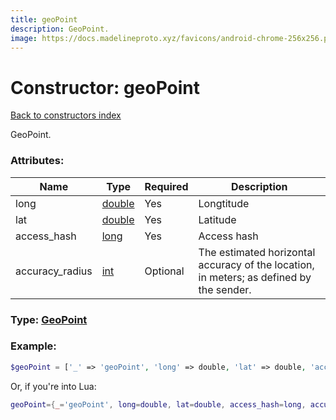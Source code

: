 ```yaml
---
title: geoPoint
description: GeoPoint.
image: https://docs.madelineproto.xyz/favicons/android-chrome-256x256.png
---
```

# Constructor: geoPoint  
[Back to constructors index](index.md)



GeoPoint.

### Attributes:

| Name     |    Type       | Required | Description |
|----------|---------------|----------|-------------|
|long|[double](../types/double.md) | Yes|Longtitude|
|lat|[double](../types/double.md) | Yes|Latitude|
|access\_hash|[long](../types/long.md) | Yes|Access hash|
|accuracy\_radius|[int](../types/int.md) | Optional|The estimated horizontal accuracy of the location, in meters; as defined by the sender.|



### Type: [GeoPoint](../types/GeoPoint.md)


### Example:

```php
$geoPoint = ['_' => 'geoPoint', 'long' => double, 'lat' => double, 'access_hash' => long, 'accuracy_radius' => int];
```  


Or, if you're into Lua:

```lua
geoPoint={_='geoPoint', long=double, lat=double, access_hash=long, accuracy_radius=int}

```



